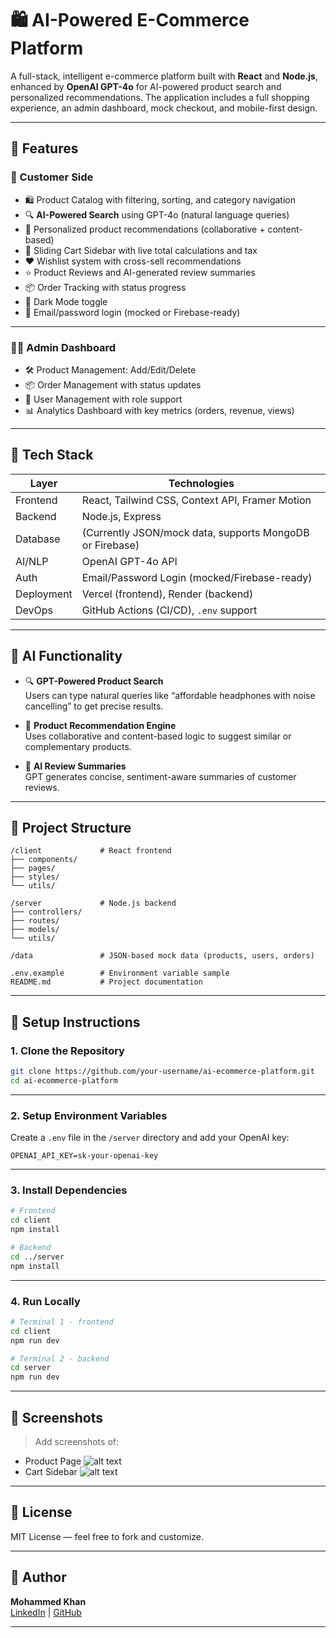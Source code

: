 # 🛍️ AI-Powered E-Commerce Platform

A full-stack, intelligent e-commerce platform built with **React** and **Node.js**, enhanced by **OpenAI GPT-4o** for AI-powered product search and personalized recommendations. The application includes a full shopping experience, an admin dashboard, mock checkout, and mobile-first design.

---

## 🚀 Features

### 🛒 Customer Side
- 🛍️ Product Catalog with filtering, sorting, and category navigation
- 🔍 **AI-Powered Search** using GPT-4o (natural language queries)
- 🤖 Personalized product recommendations (collaborative + content-based)
- 🛒 Sliding Cart Sidebar with live total calculations and tax
- ❤️ Wishlist system with cross-sell recommendations
- ⭐ Product Reviews and AI-generated review summaries
- 📦 Order Tracking with status progress
- 🌙 Dark Mode toggle
- 🔐 Email/password login (mocked or Firebase-ready)

---

### 👨‍💼 Admin Dashboard
- 🛠 Product Management: Add/Edit/Delete
- 📦 Order Management with status updates
- 👥 User Management with role support
- 📊 Analytics Dashboard with key metrics (orders, revenue, views)

---

## 🧱 Tech Stack

| Layer       | Technologies |
|-------------|--------------|
| Frontend    | React, Tailwind CSS, Context API, Framer Motion |
| Backend     | Node.js, Express |
| Database    | (Currently JSON/mock data, supports MongoDB or Firebase) |
| AI/NLP      | OpenAI GPT-4o API |
| Auth        | Email/Password Login (mocked/Firebase-ready) |
| Deployment  | Vercel (frontend), Render (backend) |
| DevOps      | GitHub Actions (CI/CD), `.env` support |

---

## 🧪 AI Functionality

- 🔍 **GPT-Powered Product Search**  
  Users can type natural queries like “affordable headphones with noise cancelling” to get precise results.

- 🤖 **Product Recommendation Engine**  
  Uses collaborative and content-based logic to suggest similar or complementary products.

- 🧠 **AI Review Summaries**  
  GPT generates concise, sentiment-aware summaries of customer reviews.

---

## 📂 Project Structure

```
/client             # React frontend
├── components/
├── pages/
├── styles/
└── utils/

/server             # Node.js backend
├── controllers/
├── routes/
├── models/
└── utils/

/data               # JSON-based mock data (products, users, orders)

.env.example        # Environment variable sample
README.md           # Project documentation
```

---

## 🔧 Setup Instructions

### 1. Clone the Repository

```bash
git clone https://github.com/your-username/ai-ecommerce-platform.git
cd ai-ecommerce-platform
```

---

### 2. Setup Environment Variables

Create a `.env` file in the `/server` directory and add your OpenAI key:

```env
OPENAI_API_KEY=sk-your-openai-key
```

---

### 3. Install Dependencies

```bash
# Frontend
cd client
npm install

# Backend
cd ../server
npm install
```

---

### 4. Run Locally

```bash
# Terminal 1 - frontend
cd client
npm run dev

# Terminal 2 - backend
cd server
npm run dev
```

---



## 📸 Screenshots

> Add screenshots of:
- Product Page
![alt text](image-1.png)
- Cart Sidebar
![alt text](image-2.png)

---


## 📄 License

MIT License — feel free to fork and customize.

---

## 👤 Author

**Mohammed Khan**  
[LinkedIn](https://linkedin.com/in/mohammedzkhan) | [GitHub](https://github.com/mzskhan626)

---

